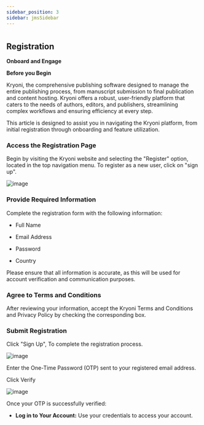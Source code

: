 ```yaml
---
sidebar_position: 3
sidebar: jmsSidebar
---
```


#

## **Registration**

**Onboard and Engage**

**Before you Begin**

Kryoni, the comprehensive publishing software designed to manage the entire publishing process, from manuscript submission to final publication and content hosting. Kryoni offers a robust, user-friendly platform that caters to the needs of authors, editors, and publishers, streamlining complex workflows and ensuring efficiency at every step.

This article is designed to assist you in navigating the Kryoni platform, from initial registration through onboarding and feature utilization.

### **Access the Registration Page**

Begin by visiting the Kryoni website and selecting the "Register" option, located in the top navigation menu.
To register as a new user, click on "sign up".

![image](https://cdn.kryoni.com/kryoni-docs/images/register.png)

### **Provide Required Information**

Complete the registration form with the following information:

- Full Name

- Email Address

- Password

- Country

Please ensure that all information is accurate, as this will be used for account verification and communication purposes.

### **Agree to Terms and Conditions**

After reviewing your information, accept the Kryoni Terms and Conditions and Privacy Policy by checking the corresponding box.

### **Submit Registration**

Click "Sign Up", To complete the registration process.

![image](https://cdn.kryoni.com/kryoni-docs/images/submit.png)

Enter the One-Time Password (OTP) sent to your registered email address.

Click Verify

![image](https://cdn.kryoni.com/kryoni-docs/images/click-submit.png)

Once your OTP is successfully verified:

- **Log in to Your Account:** Use your credentials to access your account.
